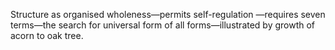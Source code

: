 Structure as organised wholeness—permits self-regulation —requires seven terms—the search for universal form of all forms—illustrated by growth of acorn to oak tree.